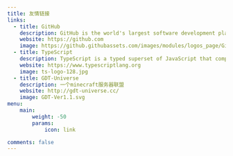 ```yaml
---
title: 友情链接
links:
  - title: GitHub
    description: GitHub is the world's largest software development platform.
    website: https://github.com
    image: https://github.githubassets.com/images/modules/logos_page/GitHub-Mark.png
  - title: TypeScript
    description: TypeScript is a typed superset of JavaScript that compiles to plain JavaScript.
    website: https://www.typescriptlang.org
    image: ts-logo-128.jpg
  - title: GDT-Universe
    description: 一个minecraft服务器联盟
    website: http://gdt-universe.cc/
    image: GDT-Ver1.1.svg
menu:
    main: 
        weight: -50
        params:
            icon: link

comments: false
---
```


[//]: # (To use this feature, add `links` section to frontmatter.)

[//]: # ()
[//]: # (This page's frontmatter:)

[//]: # ()
[//]: # (```yaml)

[//]: # (links:)

[//]: # (  - title: GitHub)

[//]: # (    description: GitHub is the world's largest software development platform.)

[//]: # (    website: https://github.com)

[//]: # (    image: https://github.githubassets.com/images/modules/logos_page/GitHub-Mark.png)

[//]: # (  - title: TypeScript)

[//]: # (    description: TypeScript is a typed superset of JavaScript that compiles to plain JavaScript.)

[//]: # (    website: https://www.typescriptlang.org)

[//]: # (    image: ts-logo-128.jpg)

[//]: # (```)

[//]: # ()
[//]: # (`image` field accepts both local and external images.)